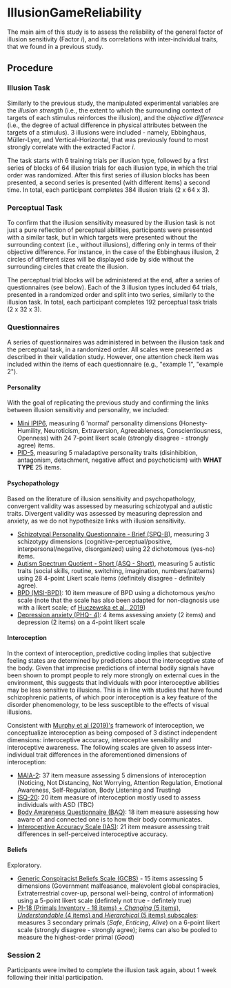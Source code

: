 # IllusionGameReliability

The main aim of this study is to assess the reliability of the general factor of illusion sensitivity (Factor *i*), and its correlations with inter-individual traits, that we found in a previous study.

## Procedure

### Illusion Task

Similarly to the previous study, the manipulated experimental variables are the *illusion strength* (i.e., the extent to which the surrounding context of targets of each stimulus reinforces the illusion), and the *objective difference* (i.e., the degree of actual difference in physical attributes between the targets of a stimulus). 3 illusions were included - namely, Ebbinghaus, Müller-Lyer, and Vertical-Horizontal, that was previously found to most strongly correlate with the extracted Factor *i*.

The task starts with 6 training trials per illusion type, followed by a first series of blocks of 64 illusion trials for each illusion type, in which the trial order was randomized. After this first series of illusion blocks has been presented, a second series is presented (with different items) a second time. In total, each participant completes 384 illusion trials (2 x 64 x 3).

### Perceptual Task

To confirm that the illusion sensitivity measured by the illusion task is not just a pure reflection of perceptual abilities, participants were presented with a similar task, but in which targets were presented without the surrounding context (i.e., without illusions), differing only in terms of their objective difference. For instance, in the case of the Ebbinghaus illusion, 2 circles of different sizes will be displayed side by side without the surrounding circles that create the illusion.

The perceptual trial blocks will be administered at the end, after a series of questionnaires (see below). Each of the 3 illusion types included 64 trials, presented in a randomized order and split into two series, similarly to the illusion task. In total, each participant completes 192 perceptual task trials (2 x 32 x 3).

### Questionnaires

A series of questionnaires was administered in between the illusion task and the perceptual task, in a randomized order. All scales were presented as described in their validation study. However, one attention check item was included within the items of each questionnaire (e.g., "example 1", "example 2").

#### Personality

With the goal of replicating the previous study and confirming the links between illusion sensitivity and personality, we included:

- [Mini IPIP6](https://www.psychology.org.nz/journal-archive/Sibley-IPIP61.pdf), measuring 6 'normal' personality dimensions (Honesty-Humility, Neuroticism, Extraversion, Agreeableness, Conscientiousness, Openness) with 24 7-point likert scale (strongly disagree - strongly agree) items.
- [PID-5](https://www.ncbi.nlm.nih.gov/pmc/articles/PMC5142430/), measuring 5 maladaptive personality traits (disinhibition, antagonism, detachment, negative affect and psychoticism) with **WHAT TYPE** 25 items. 

#### Psychopathology

Based on the literature of illusion sensitivity and psychopathology, convergent validity was assessed by measuring schizotypal and autistic traits. Divergent validity was assessed by measuring depression and anxiety, as we do not hypothesize links with illusion sensitivity.

- [Schizotypal Personality Questionnaire - Brief (SPQ-B)](https://psycnet.apa.org/doi/10.1521/pedi.1995.9.4.346), measuring 3 schizotypy dimensions (cognitive-perceptual/positive, interpersonal/negative, disorganized) using 22 dichotomous (yes-no) items.
- [Autism Spectrum Quotient - Short (ASQ - Short)](https://www.ncbi.nlm.nih.gov/pmc/articles/PMC3076581/), measuring 5 autistic traits (social skills, routine, switching, imagination, numbers/patterns) using 28 4-point Likert scale items (definitely disagree - definitely agree).
- [BPD (MSI-BPD)](https://psycnet.apa.org/record/2004-10325-009): 10 item measure of BPD using a dichotomous yes/no scale (note that the scale has also been adapted for non-diagnosis use with a likert scale; cf [Huczewska et al., 2019]( https://doi.org/10.5114/cipp.2019.89674))
- [Depression anxiety (PHQ- 4)](https://pubmed.ncbi.nlm.nih.gov/19996233/): 4 items assessing anxiety (2 items) and depression (2 items) on a 4-point likert scale

#### Interoception

In the context of interoception, predictive coding implies that subjective feeling states are determined by predictions about the interoceptive state of the body. Given that imprecise predictions of internal bodily signals have been shown to prompt people to rely more strongly on external cues in the environment, this suggests that individuals with poor interoceptive abilities may be less sensitive to illusions. This is in line with studies that have found schizophrenic patients, of which poor interoception is a key feature of the disorder phenomenology, to be less susceptible to the effects of visual illusions.

Consistent with [Murphy et al (2019)'s](https://doi.org/10.3758/s13423-019-01632-7) framework of interoception, we conceptualize interoception as being composed of 3 distinct independent dimensions: interoceptive accuracy, interoceptive sensibility and interoceptive awareness. The following scales are given to assess inter-individual trait differences in the aforementioned dimensions of interoception:

- [MAIA-2](https://journals.plos.org/plosone/article?id=10.1371/journal.pone.0208034): 37 item measure assessing 5 dimensions of interoception (Noticing, Not Distancing, Not Worrying, Attention Regulation, Emotional Awareness, Self-Regulation, Body Listening and Trusting)
- [ISQ-20](https://link.springer.com/article/10.1007/s10803-018-3600-3): 20 item measure of interoception mostly used to assess individuals with ASD (TBC)
- [Body Awareness Questionnaire (BAQ)](https://www.tandfonline.com/doi/abs/10.1207/s15327752jpa5304_16): 18 item measure assessing how aware of and connected one is to how their body communicates.
- [Interoceptive Accuracy Scale (IAS)](http://dx.doi.org/10.31234/osf.io/fqgu4): 21 item measure assessing trait differences in self-perceived interoceptive accuracy.

#### Beliefs

Exploratory.

- [Generic Conspiracist Beliefs Scale (GCBS)](https://doi.org/10.3389/fpsyg.2013.00279) - 15 items assessing 5 dimensions (Government malfeasance, malevolent global conspiracies, Extraterrestrial cover-up, personal well-being, control of information) using a 5-point likert scale (defintely not true - defintely true)
- [PI-18 (Primals Inventory - 18 items) + *Changing* (5 items), *Understandable* (4 items) and *Hierarchical* (5 items) subscales](http://dx.doi.org/10.1037/pas0001055): measures 3 secondary primals (*Safe*, *Enticing*, *Alive*) on a 6-point likert scale (strongly disagree - strongly agree); items can also be pooled to measure the highest-order primal (*Good*)

### Session 2

Participants were invited to complete the illusion task again, about 1 week following their initial participation.

